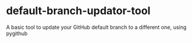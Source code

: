 # default-branch-updator-tool
A basic tool to update your GitHub default branch to a different one, using pygithub
